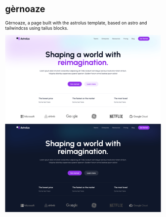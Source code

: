 # gèrnoaze

Gèrnoaze, a page built with the astrolus template, based on astro and tailwindcss using tailus blocks.

![Tailus astro based theme](./public/astrolus-light.png)
![Tailus astro based dark theme](./public/astrolus-dark.png)
